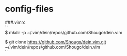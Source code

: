 # config-files

###.vimrc  
``    
$ mkdir -p ~/.vim/dein/repos/github.com/Shougo/dein.vim    
    
$ git clone https://github.com/Shougo/dein.vim.git ~/.vim/dein/repos/github.com/Shougo/dein.vim    
``    
